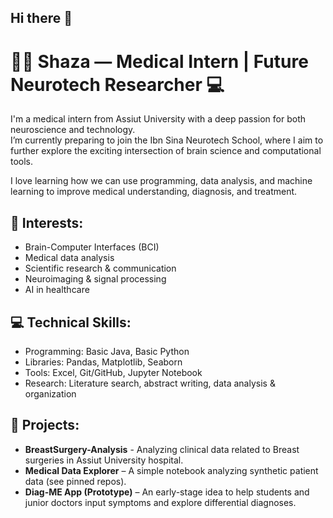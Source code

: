 ## Hi there 👋

# 👩‍⚕️ Shaza — Medical Intern | Future Neurotech Researcher 💻
I'm a medical intern from Assiut University with a deep passion for both neuroscience and technology.  
I’m currently preparing to join the Ibn Sina Neurotech School, where I aim to further explore the exciting intersection of brain science and computational tools.

I love learning how we can use programming, data analysis, and machine learning to improve medical understanding, diagnosis, and treatment.

## 🔬 Interests:
- Brain-Computer Interfaces (BCI)
- Medical data analysis
- Scientific research & communication
- Neuroimaging & signal processing
- AI in healthcare

## 💻 Technical Skills:
- Programming: Basic Java, Basic Python
- Libraries: Pandas, Matplotlib, Seaborn
- Tools: Excel, Git/GitHub, Jupyter Notebook
- Research: Literature search, abstract writing, data analysis & organization

## 📂 Projects:
- **BreastSurgery-Analysis** - Analyzing clinical data related to  Breast surgeries in Assiut University hospital.
- **Medical Data Explorer** – A simple notebook analyzing synthetic patient data (see pinned repos).
- **Diag-ME App (Prototype)** – An early-stage idea to help students and junior doctors input symptoms and explore differential diagnoses.

<!--
**Dr-Shaza/Dr-Shaza** is a ✨ _special_ ✨ repository because its `README.md` (this file) appears on your GitHub profile.

Here are some ideas to get you started:

- 🔭 I’m currently working on ...
- 🌱 I’m currently learning ...
- 👯 I’m looking to collaborate on ...
- 🤔 I’m looking for help with ...
- 💬 Ask me about ...
- 📫 How to reach me: ...
- 😄 Pronouns: ...
- ⚡ Fun fact: ...
-->
